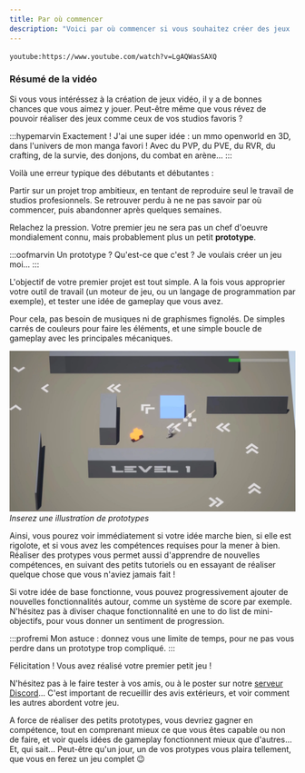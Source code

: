 ```yaml
---
title: Par où commencer
description: "Voici par où commencer si vous souhaitez créer des jeux !"
---
```


`youtube:https://www.youtube.com/watch?v=LgAQWasSAXQ`

### Résumé de la vidéo

Si vous vous intéréssez à la création de jeux vidéo, il y a de bonnes chances que vous aimez y jouer. Peut-être même que vous révez de pouvoir réaliser des jeux comme ceux de vos studios favoris ?

:::hypemarvin
Exactement ! J'ai une super idée : un mmo openworld en 3D, dans l'univers de mon manga favori ! Avec du PVP, du PVE, du RVR, du crafting, de la survie, des donjons, du combat en arène...
:::

Voilà une erreur typique des débutants et débutantes : 

Partir sur un projet trop ambitieux, en tentant de reproduire seul le travail de studios profesionnels. Se retrouver perdu à ne ne pas savoir par où commencer, puis abandonner après quelques semaines.

Relachez la pression. Votre premier jeu ne sera pas un chef d'oeuvre mondialement connu, mais probablement plus un petit **prototype**.

:::oofmarvin
Un prototype ? Qu'est-ce que c'est ? Je voulais créer un jeu moi...
:::

L'objectif de votre premier projet est tout simple. A la fois vous approprier votre outil de travail (un moteur de jeu, ou un langage de programmation par exemple), et tester une idée de gameplay que vous avez.

Pour cela, pas besoin de musiques ni de graphismes fignolés. De simples carrés de couleurs pour faire les éléments, et une simple boucle de gameplay avec les principales mécaniques. 

![Screenshot de Butterfly Soup](../prototype.webp)
*Inserez une illustration de prototypes*

Ainsi, vous pourez voir immédiatement si votre idée marche bien, si elle est rigolote, et si vous avez les compétences requises pour la mener à bien. Réaliser des protypes vous permet aussi d'apprendre de nouvelles compétences, en suivant des petits tutoriels ou en essayant de réaliser quelque chose que vous n'aviez jamais fait !

Si votre idée de base fonctionne, vous pouvez progressivement ajouter de nouvelles fonctionnalités autour, comme un système de score par exemple. N'hésitez pas à diviser chaque fonctionnalité en une to do list de mini-objectifs, pour vous donner un sentiment de progression.

:::profremi
Mon astuce : donnez vous une limite de temps, pour ne pas vous perdre dans un prototype trop compliqué.
:::

Félicitation ! Vous avez réalisé votre premier petit jeu !

N'hésitez pas à le faire tester à vos amis, ou à le poster sur notre [serveur Discord](https://discord.gg/RrBppaj)... C'est important de recueillir des avis extérieurs, et voir comment les autres abordent votre jeu.

A force de réaliser des petits prototypes, vous devriez gagner en compétence, tout en comprenant mieux ce que vous êtes capable ou non de faire, et voir quels idées de gameplay fonctionnent mieux que d'autres... Et, qui sait... Peut-être qu'un jour, un de vos protypes vous plaira tellement, que vous en ferez un jeu complet 😉